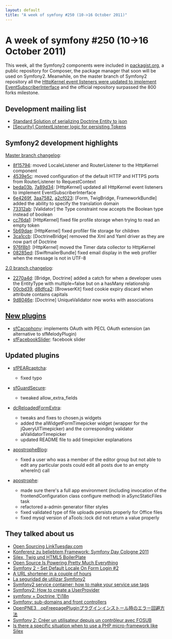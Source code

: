 ```yaml
---
layout: default
title: "A week of symfony #250 (10->16 October 2011)"
---
```


A week of symfony #250 (10->16 October 2011)
============================================

This week, all the Symfony2 components were included in [packagist.org](http://packagist.org/), a public repository for Composer, the package manager that soon will be used on Symfony2. Meanwhile, on the master branch of Symfony2 repository all the [HttpKernel event listeners were updated to implement EventSubscriberInterface](https://github.com/symfony/symfony/commit/beda03ba96b847fb6bcf2d7aed2893c978ec2565) and the official repository surpassed the 800 forks milestone.

Development mailing list
------------------------

  * [Standard Solution of serializing Doctrine Entity to json](https://groups.google.com/forum/#!topic/symfony-devs/GIOXA3GFspQ)
  * [\[Security\] ContextListener logic for persisting Tokens](https://groups.google.com/forum/#!topic/symfony-devs/ojLvh0WUbfo)

Symfony2 development highlights
-------------------------------

[Master branch changelog](http://github.com/symfony/symfony/commits/master):

  * [8f15794](http://github.com/symfony/symfony/commit/8f157942740b61a140997c3e2bfcb8326606e3b7 "8f157942740b61a140997c3e2bfcb8326606e3b7 commit on github"): moved LocaleListener and RouterListener to the HttpKernel component
  * [4539e5c](http://github.com/symfony/symfony/commit/4539e5c554e71d53ae6d4b3b48681fea60d0fd90 "4539e5c554e71d53ae6d4b3b48681fea60d0fd90 commit on github"): moved configuration of the default HTTP and HTTPS ports from RouterListener to RequestContext
  * [beda03b](http://github.com/symfony/symfony/commit/beda03ba96b847fb6bcf2d7aed2893c978ec2565 "beda03ba96b847fb6bcf2d7aed2893c978ec2565 commit on github"), [7a89d34](http://github.com/symfony/symfony/commit/7a89d34872e82fcc67efef7a709e8501351d6bac "7a89d34872e82fcc67efef7a709e8501351d6bac commit on github"): \[HttpKernel\] updated all HttpKernel event listeners to implement EventSubscriberInterface
  * [6e4269f](http://github.com/symfony/symfony/commit/6e4269f9eb944c879c563b701cbf203ac3a48056 "6e4269f9eb944c879c563b701cbf203ac3a48056 commit on github"), [3aa7582](http://github.com/symfony/symfony/commit/3aa75828b01149a8ea6fbe18f27d1fd27f96bd35 "3aa75828b01149a8ea6fbe18f27d1fd27f96bd35 commit on github"), [a2cf023](http://github.com/symfony/symfony/commit/a2cf023da1e3bc58cd1f3acae9d186cba0aea1dc "a2cf023da1e3bc58cd1f3acae9d186cba0aea1dc commit on github"): \[Form, TwigBridge, FrameworkBundle\] added the ability to specify the translation domain
  * [73312ab](http://github.com/symfony/symfony/commit/73312ab5e9321bb586fd2e7f7503b01554875969 "73312ab5e9321bb586fd2e7f7503b01554875969 commit on github"): \[Validator\] the Type constraint now accepts the Boolean type instead of boolean
  * [cc76da1](http://github.com/symfony/symfony/commit/cc76da1144bbeb57db6faafcfd2242e055276275 "cc76da1144bbeb57db6faafcfd2242e055276275 commit on github"): \[HttpKernel\] fixed file profile storage when trying to read an empty token
  * [5b69dae](http://github.com/symfony/symfony/commit/5b69dae9c8384a3e8c0cbc1a2ec5dc4fa44d05d3 "5b69dae9c8384a3e8c0cbc1a2ec5dc4fa44d05d3 commit on github"): \[HttpKernel\] fixed profiler file storage for children
  * [3ca1ccb](http://github.com/symfony/symfony/commit/3ca1ccbf6764de5e2d48b2ddabdd2f1eb7075459 "3ca1ccbf6764de5e2d48b2ddabdd2f1eb7075459 commit on github"): \[DoctrineBridge\] removed the Xml and Yaml driver as they are now part of Doctrine
  * [976f8b1](http://github.com/symfony/symfony/commit/976f8b10fa6bf4505cab6fcec07ff1d73a281994 "976f8b10fa6bf4505cab6fcec07ff1d73a281994 commit on github"): \[HttpKernel\] moved the Timer data collector to HttpKernel
  * [08285ed](http://github.com/symfony/symfony/commit/08285edef973a0c2392503ba499d761e086c49d2 "08285edef973a0c2392503ba499d761e086c49d2 commit on github"): \[SwiftmailerBundle\] fixed email display in the web profiler when the message is not in UTF-8

[2.0 branch changelog](http://github.com/symfony/symfony/commits/2.0):

  * [2270a4d](http://github.com/symfony/symfony/commit/2270a4da5ad24fec70142301ee01935efa2e78c9 "2270a4da5ad24fec70142301ee01935efa2e78c9 commit on github"): \[Bridge, Doctrine\] added a catch for when a developer uses the EntityType with multiple=false but on a hasMany relationship
  * [00cbd39](http://github.com/symfony/symfony/commit/00cbd398135b865478fa63278e667421368525c5 "00cbd398135b865478fa63278e667421368525c5 commit on github"), [d8dfca2](http://github.com/symfony/symfony/commit/d8dfca21f2a61861f3b00114d876210171be446c "d8dfca21f2a61861f3b00114d876210171be446c commit on github"): \[BrowserKit\] fixed cookie expiry discard when attribute contains capitals
  * [9d8046e](http://github.com/symfony/symfony/commit/9d8046e40739d275de3049283fe934f5de4ae98c "9d8046e40739d275de3049283fe934f5de4ae98c commit on github"): \[Doctrine\] UniqueValidator now works with associations


[New plugins](http://www.symfony-project.org/plugins/newest/)
-----------

  * [sfCacophony](http://www.symfony-project.org/plugins/sfCacophonyPlugin): implements OAuth with PECL OAuth extension (an alternative to sfMelodyPlugin)
  * [sfFacebookSlider](http://www.symfony-project.org/plugins/sfFacebookSliderPlugin): facebook slider

Updated plugins
---------------

  * [sfPEARcaptcha](http://www.symfony-project.org/plugins/sfPEARcaptchaPlugin):
    * fixed typo

  * [sfGuardSecure](http://www.symfony-project.org/plugins/sfGuardSecurePlugin):
    * tweaked allow_extra_fields

  * [dcReloadedFormExtra](http://www.symfony-project.org/plugins/dcReloadedFormExtraPlugin):
    * tweaks and fixes to chosen.js widgets
    * added the alWidgetFormTimepicker widget (wrapper for the jQueryUITimepicker) and the corresponding validator alValidatorTimepicker
    * updated README file to add timepicker explanations

  * [apostropheBlog](http://www.symfony-project.org/plugins/apostropheBlogPlugin):
    * fixed a user who was a member of the editor group but not able to edit any particular posts could edit all posts due to an empty whereIn() call

  * [apostrophe](http://www.symfony-project.org/plugins/apostrophePlugin):
    * made sure there's a full app environment (including invocation of the frontendConfiguration class configure method) in aSyncStaticFiles task
    * refactored a-admin generator filter styles
    * fixed validated type of file uploads persists properly for Office files
    * fixed mysql version of aTools::lock did not return a value properly


They talked about us
--------------------

  * [Open Sourcing LinkTuesday.com](http://www.leftontheweb.com/message/Open_Sourcing_LinkTuesdaycom)
  * [Konferenz zu beliebtem Framework: Symfony Day Cologne 2011](http://pressnetwork.de/konferenz-zu-beliebtem-framework-symfony-day-cologne-2011/)
  * [Silex, Twig und HTML5 BoilerPlate](http://nerdpress.org/2011/10/12/silex-twig-und-html5-boilerplate/)
  * [Open Source Is Powering Pretty Much Everything](http://www.efytimes.com/e1/creativenews.asp?edid=71133)
  * [Symfony 2 – Set Default Locale On Form Login #2](http://nerdpress.org/2011/10/13/symfony-2-set-default-locale-on-form-login-2/)
  * [A URL shortener in a couple of hours](http://www.leftontheweb.com/message/A_URL_shortener_in_a_couple_of_hours)
  * [La seguridad de utilizar Symfony2](http://www.symfony.es/2011/10/16/la-seguridad-de-utilizar-symfony2/)
  * [Symfony2 service container: how to make your service use tags](http://php-and-symfony.matthiasnoback.nl/2011/10/symfony2-service-container-how-to-make-your-service-use-tags/)
  * [Symfony2: How to create a UserProvider](http://php-and-symfony.matthiasnoback.nl/2011/10/symfony2-how-to-create-a-userprovider/)
  * [symfony + Doctrine でi18n](http://blog.44services.jp/?p=542)
  * [Symfony: sub-domains and front controllers](http://www.izazael.com/2011/10/symfony-sub-domains-and-front-controllers/)
  * [OpenPNE3　opFreepagePluginプラグインインストール時のエラー回避方法](http://select.rash.jp/op/710/)
  * [Symfony 2: Créer un utilisateur depuis un contrôleur avec FOSUB](http://www.dinduks.com/symfony-2-creer-un-utilisateur-depuis-un-controleur-avec-fosub)
  * [Is there a specific situation when to use a PHP micro-framework like Silex](http://test.ical.ly/2011/10/11/is-there-a-specific-situation-when-to-use-a-php-micro-framework-like-silex/)
